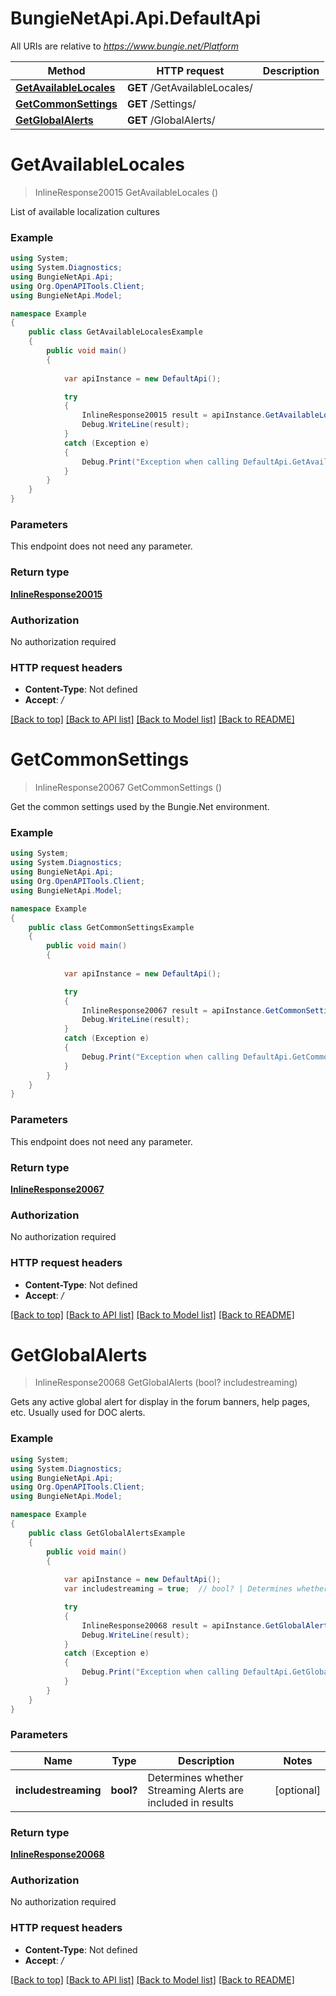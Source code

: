 # BungieNetApi.Api.DefaultApi

All URIs are relative to *https://www.bungie.net/Platform*

Method | HTTP request | Description
------------- | ------------- | -------------
[**GetAvailableLocales**](DefaultApi.md#getavailablelocales) | **GET** /GetAvailableLocales/ | 
[**GetCommonSettings**](DefaultApi.md#getcommonsettings) | **GET** /Settings/ | 
[**GetGlobalAlerts**](DefaultApi.md#getglobalalerts) | **GET** /GlobalAlerts/ | 


<a name="getavailablelocales"></a>
# **GetAvailableLocales**
> InlineResponse20015 GetAvailableLocales ()



List of available localization cultures

### Example
```csharp
using System;
using System.Diagnostics;
using BungieNetApi.Api;
using Org.OpenAPITools.Client;
using BungieNetApi.Model;

namespace Example
{
    public class GetAvailableLocalesExample
    {
        public void main()
        {
            
            var apiInstance = new DefaultApi();

            try
            {
                InlineResponse20015 result = apiInstance.GetAvailableLocales();
                Debug.WriteLine(result);
            }
            catch (Exception e)
            {
                Debug.Print("Exception when calling DefaultApi.GetAvailableLocales: " + e.Message );
            }
        }
    }
}
```

### Parameters
This endpoint does not need any parameter.

### Return type

[**InlineResponse20015**](InlineResponse20015.md)

### Authorization

No authorization required

### HTTP request headers

 - **Content-Type**: Not defined
 - **Accept**: */*

[[Back to top]](#) [[Back to API list]](../README.md#documentation-for-api-endpoints) [[Back to Model list]](../README.md#documentation-for-models) [[Back to README]](../README.md)

<a name="getcommonsettings"></a>
# **GetCommonSettings**
> InlineResponse20067 GetCommonSettings ()



Get the common settings used by the Bungie.Net environment.

### Example
```csharp
using System;
using System.Diagnostics;
using BungieNetApi.Api;
using Org.OpenAPITools.Client;
using BungieNetApi.Model;

namespace Example
{
    public class GetCommonSettingsExample
    {
        public void main()
        {
            
            var apiInstance = new DefaultApi();

            try
            {
                InlineResponse20067 result = apiInstance.GetCommonSettings();
                Debug.WriteLine(result);
            }
            catch (Exception e)
            {
                Debug.Print("Exception when calling DefaultApi.GetCommonSettings: " + e.Message );
            }
        }
    }
}
```

### Parameters
This endpoint does not need any parameter.

### Return type

[**InlineResponse20067**](InlineResponse20067.md)

### Authorization

No authorization required

### HTTP request headers

 - **Content-Type**: Not defined
 - **Accept**: */*

[[Back to top]](#) [[Back to API list]](../README.md#documentation-for-api-endpoints) [[Back to Model list]](../README.md#documentation-for-models) [[Back to README]](../README.md)

<a name="getglobalalerts"></a>
# **GetGlobalAlerts**
> InlineResponse20068 GetGlobalAlerts (bool? includestreaming)



Gets any active global alert for display in the forum banners, help pages, etc. Usually used for DOC alerts.

### Example
```csharp
using System;
using System.Diagnostics;
using BungieNetApi.Api;
using Org.OpenAPITools.Client;
using BungieNetApi.Model;

namespace Example
{
    public class GetGlobalAlertsExample
    {
        public void main()
        {
            
            var apiInstance = new DefaultApi();
            var includestreaming = true;  // bool? | Determines whether Streaming Alerts are included in results (optional) 

            try
            {
                InlineResponse20068 result = apiInstance.GetGlobalAlerts(includestreaming);
                Debug.WriteLine(result);
            }
            catch (Exception e)
            {
                Debug.Print("Exception when calling DefaultApi.GetGlobalAlerts: " + e.Message );
            }
        }
    }
}
```

### Parameters

Name | Type | Description  | Notes
------------- | ------------- | ------------- | -------------
 **includestreaming** | **bool?**| Determines whether Streaming Alerts are included in results | [optional] 

### Return type

[**InlineResponse20068**](InlineResponse20068.md)

### Authorization

No authorization required

### HTTP request headers

 - **Content-Type**: Not defined
 - **Accept**: */*

[[Back to top]](#) [[Back to API list]](../README.md#documentation-for-api-endpoints) [[Back to Model list]](../README.md#documentation-for-models) [[Back to README]](../README.md)

